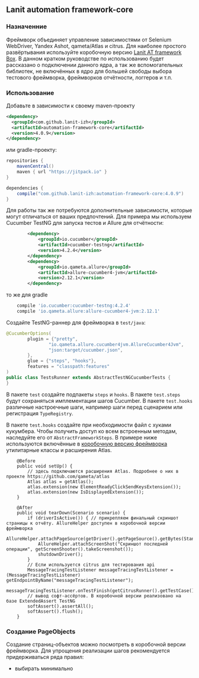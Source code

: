 ## Lanit automation framework-core
### Назначенние
Фреймворк объединяет управление зависимостями от Selenium WebDriver, Yandex Ashot, qameta/Atlas и citrus.
Для наиболее простого развёртывания используйте коробочную версию [Lanit AT framework Box](https://github.com/lanit-izh/automation-framework-box.git). В данном кратком руководстве по использованию будет рассказано о подключении данного ядра, а так же вспомогательных библиотек, не включённых в ядро для большей свободы выбора тестового фреймворка, фреймворков отчётности, логгеров и т.п. 
### Использование
Добавьте в зависимости к своему maven-проекту 
```xml
<dependency>
  <groupId>com.github.lanit-izh</groupId>
  <artifactId>automation-framework-core</artifactId>
  <version>4.0.9</version>
</dependency>
```
или gradle-проекту:
```groovy
repositories {
    mavenCentral()
    maven { url "https://jitpack.io" }
}

dependencies {
    compile("com.github.lanit-izh:automation-framework-core:4.0.9")
}
```
Для работы так же потребуются дополнительные зависимости, которые могут отличаться от ваших предпочтений. Для примера мы используем Cucumber TestNG для запуска тестов и Allure для отчётности:
```xml pom.xml
        <dependency>
            <groupId>io.cucumber</groupId>
            <artifactId>cucumber-testng</artifactId>
            <version>4.2.4</version>
        </dependency>
        <dependency>
            <groupId>io.qameta.allure</groupId>
            <artifactId>allure-cucumber4-jvm</artifactId>
            <version>2.12.1</version>
        </dependency>
```
то же для gradle
```groovy build.gradle
    compile 'io.cucumber:cucumber-testng:4.2.4'
    compile 'io.qameta.allure:allure-cucumber4-jvm:2.12.1'
```

Создайте TestNG-раннер для фреймворка в `test/java`:
```java
@CucumberOptions(
        plugin = {"pretty",
                "io.qameta.allure.cucumber4jvm.AllureCucumber4Jvm",
                "json:target/cucumber.json",
        },
        glue = {"steps", "hooks"},
        features = "classpath:features"
)
public class TestsRunner extends AbstractTestNGCucumberTests {
}
```
В пакете `test` создайте подпакеты  `steps` и `hooks`. В пакете `test.steps` будут сохраняться имплементации шагов  Cucumber. В пакете `test.hooks` различные настроечные шаги, например шаги перед сценарием или регистрация `TypeRegistry`.

В пакете `test.hooks` создайте при необходимости файл с хуками кукумбера. Чтобы получить доступ ко всем встроенным методам, наследуйте его от `AbstractFrameworkSteps`. В примере ниже используются включённые в [коробочную версию фреймворка](https://github.com/lanit-izh/automation-framework-box.git) утилитарные классы и расширения Atlas.
```
    @Before
    public void setUp() {
        // здесь подключаются расширения Atlas. Подробнее о них в проекте https://github.com/qameta/atlas
        Atlas atlas = getAtlas();
        atlas.extension(new ElementReadyClickSendKeysExtension());
        atlas.extension(new IsDisplayedExtension());
    }

    @After
    public void tearDown(Scenario scenario) {
        if (driverIsActive()) { // прикрепляем финальный скриншот страницы к отчёту. AllureHelper доступен в коробочной версии фреймворка
            AllureHelper.attachPageSource(getDriver().getPageSource().getBytes(StandardCharsets.UTF_8));
            AllureHelper.attachScreenShot("Скриншот последней операции", getScreenShooter().takeScreenshot());
            shutdownDriver();
        }
        // Если используется citrus для тестирования api
        MessageTracingTestListener messageTracingTestListener = (MessageTracingTestListener) getEndpointByName("messageTracingTestListener");
        messageTracingTestListener.onTestFinish(getCitrusRunner().getTestCase());
        // вывод софт-ассёртов. В коробочной версии реализовано на базе ExtendedAssert TestNG
        softAssert().assertAll();
        softAssert().flush();
    }
```
### Создание PageObjects
Создание страниц-объектов можно посмотреть в коробочной версии фреймворка. Для упрощения реализации шагов рекомендуется придерживаться ряда правил:
* выбирать минимально 


